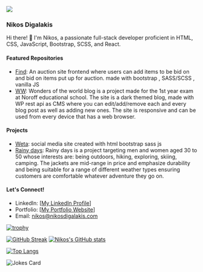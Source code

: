 ![](https://komarev.com/ghpvc/?username=NikosDig&label=VIEWS)
### Nikos Digalakis

 <!--![Profile Picture](link_to_profile_picture)
-->
Hi there! 👋 I'm Nikos, a passionate full-stack developer proficient in HTML, CSS, JavaScript, Bootstrap, SCSS, and React.

#### Featured Repositories

- [Find](https://github.com/NikosDig/semester-project-2): An auction site frontend where users can add items to be bid on and bid on items put up for auction. made with bootstrap , SASS/SCSS , vanilla JS 
- [WW](https://github.com/Noroff-FEU-Assignments/project-exam-1-NikosDig): Wonders of the world blog is a project made for the 1st year exam at Noroff educational school. The site is a dark themed blog, made with WP rest api as CMS where you can edit/add/remove each and every blog post as well as adding new ones. The site is responsive and can be used from every device that has a web browser.
#### Projects

- [Weta](https://github.com/NikosDig/css-frameworks-ca-1): social media site created with html bootstrap sass js
- [Rainy days]((https://github.com/NikosDig/Rainy-days)): Rainy days is a project targeting men and women aged 30 to 50 whose interests are: being outdoors, hiking, exploring, skiing, camping. The jackets are mid-range in price and emphasize durability and being suitable for a range of different weather types ensuring customers are comfortable whatever adventure they go on.

#### Let's Connect!

- LinkedIn: [[My LinkedIn Profile](https://www.linkedin.com/in/nikos-digalakis-588558209/)]
- Portfolio: [[My Portfolio Website](https://nikosdigalakisportfolio.netlify.app/)]
- Email: nikos@nikosdigalakis.com

 
<!--
**NikosDig/NikosDig** is a ✨ _special_ ✨ repository because its `README.md` (this file) appears on your GitHub profile.

Here are some ideas to get you started:

- 🔭 I’m currently working ... here and there
- 🌱 I’m currently studing frontend development at Noroff school 👋👋
- 👯 I’m looking to collaborate on ...
- 🤔 I’m looking for help with ...
- 💬 Ask me about ...
- 📫 How to reach me: ...
- 😄 Pronouns: ...
- ⚡ Fun fact: ...
-->


[![trophy](https://github-profile-trophy.vercel.app/?username=NikosDig&theme=dracula&row=3&column=4)](https://github.com/ryo-ma/github-profile-trophy)


[![GitHub Streak](https://streak-stats.demolab.com?user=nikosDig&theme=dracula)](https://git.io/streak-stats)  [![Nikos's GitHub stats](https://github-readme-stats.vercel.app/api?username=NikosDig&theme=dracula)](https://github.com/anuraghazra/github-readme-stats)


[![Top Langs](https://github-readme-stats.vercel.app/api/top-langs/?username=NikosDig)](https://github.com/nikosdig/github-readme-stats)     


 ![Jokes Card](https://readme-jokes.vercel.app/api)


